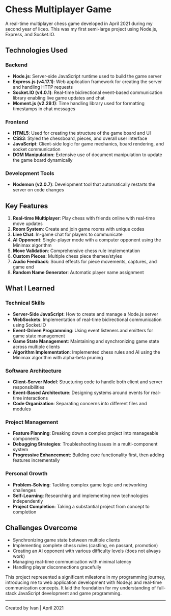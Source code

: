 # Chess Multiplayer Game

A real-time multiplayer chess game developed in April 2021 during my second year of liceo. This was my first semi-large project using Node.js, Express, and Socket.IO.

## Technologies Used

### Backend
- **Node.js**: Server-side JavaScript runtime used to build the game server
- **Express.js (v4.17.1)**: Web application framework for creating the server and handling HTTP requests
- **Socket.IO (v4.0.1)**: Real-time bidirectional event-based communication library enabling live game updates and chat
- **Moment.js (v2.29.1)**: Time handling library used for formatting timestamps in chat messages

### Frontend
- **HTML5**: Used for creating the structure of the game board and UI
- **CSS3**: Styled the chessboard, pieces, and overall user interface
- **JavaScript**: Client-side logic for game mechanics, board rendering, and socket communication
- **DOM Manipulation**: Extensive use of document manipulation to update the game board dynamically

### Development Tools
- **Nodemon (v2.0.7)**: Development tool that automatically restarts the server on code changes

## Key Features

1. **Real-time Multiplayer**: Play chess with friends online with real-time move updates
2. **Room System**: Create and join game rooms with unique codes
3. **Live Chat**: In-game chat for players to communicate
4. **AI Opponent**: Single-player mode with a computer opponent using the Minimax algorithm
5. **Move Validation**: Comprehensive chess rule implementation
6. **Custom Pieces**: Multiple chess piece themes/styles
7. **Audio Feedback**: Sound effects for piece movements, captures, and game end
8. **Random Name Generator**: Automatic player name assignment

## What I Learned

### Technical Skills
- **Server-Side JavaScript**: How to create and manage a Node.js server
- **WebSockets**: Implementation of real-time bidirectional communication using Socket.IO
- **Event-Driven Programming**: Using event listeners and emitters for game state management
- **Game State Management**: Maintaining and synchronizing game state across multiple clients
- **Algorithm Implementation**: Implemented chess rules and AI using the Minimax algorithm with alpha-beta pruning

### Software Architecture
- **Client-Server Model**: Structuring code to handle both client and server responsibilities
- **Event-Based Architecture**: Designing systems around events for real-time interactions
- **Code Organization**: Separating concerns into different files and modules

### Project Management
- **Feature Planning**: Breaking down a complex project into manageable components
- **Debugging Strategies**: Troubleshooting issues in a multi-component system
- **Progressive Enhancement**: Building core functionality first, then adding features incrementally

### Personal Growth
- **Problem-Solving**: Tackling complex game logic and networking challenges
- **Self-Learning**: Researching and implementing new technologies independently
- **Project Completion**: Taking a substantial project from concept to completion

## Challenges Overcome
- Synchronizing game state between multiple clients
- Implementing complete chess rules (castling, en passant, promotion)
- Creating an AI opponent with various difficulty levels (does not always work)
- Managing real-time communication with minimal latency
- Handling player disconnections gracefully

This project represented a significant milestone in my programming journey, introducing me to web application development with Node.js and real-time communication concepts. It laid the foundation for my understanding of full-stack JavaScript development and game programming.

---
Created by Ivan | April 2021